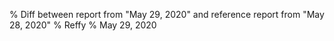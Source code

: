 % Diff between report from "May 29, 2020" and reference report from "May 28, 2020"
% Reffy
% May 29, 2020

